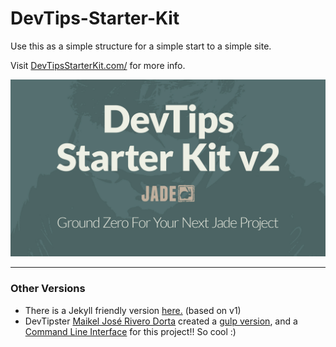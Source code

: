 # DevTips-Starter-Kit

Use this as a simple structure for a simple start to a simple site.

Visit [DevTipsStarterKit.com/](http://devtipsstarterkit.com) for more info.

<img src="https://github.com/DevTips/DevTips-Starter-Kit/blob/master/assets/img/starter-kit-cover.jpg?raw=true"
alt="Watch the video on youtube" />

***

### Other Versions

- There is a Jekyll friendly version <a href="https://github.com/DevTips/DevTips-Starter-Kit/tree/Jekyll-Starter-Kit">here.</a> (based on v1)
- DevTipster [Maikel José Rivero Dorta](https://github.com/mriverodorta) created a [gulp version](https://github.com/mriverodorta/DevTips-Starter-Kit/tree/Gulp-Starter-Kit), and a [Command Line Interface](https://github.com/mriverodorta/devtips-cli) for this project!! So cool :)
